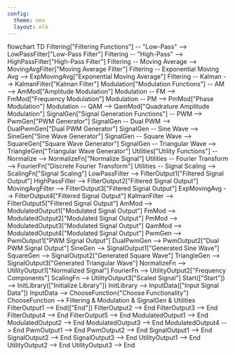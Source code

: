 ```yaml
---
config:
  theme: neo
  layout: elk
---
```

flowchart TD
    Filtering["Filtering Functions"] -- "Low-Pass" --> LowPassFilter["Low-Pass Filter"]
    Filtering -- "High-Pass" --> HighPassFilter["High-Pass Filter"]
    Filtering -- Moving Average --> MovingAvgFilter["Moving Average Filter"]
    Filtering -- Exponential Moving Avg --> ExpMovingAvg["Exponential Moving Average"]
    Filtering -- Kalman --> KalmanFilter["Kalman Filter"]
    Modulation["Modulation Functions"] -- AM --> AmMod["Amplitude Modulation"]
    Modulation -- FM --> FmMod["Frequency Modulation"]
    Modulation -- PM --> PmMod["Phase Modulation"]
    Modulation -- QAM --> QamMod["Quadrature Amplitude Modulation"]
    SignalGen["Signal Generation Functions"] -- PWM --> PwmGen["PWM Generator"]
    SignalGen -- Dual PWM --> DualPwmGen["Dual PWM Generator"]
    SignalGen -- Sine Wave --> SineGen["Sine Wave Generator"]
    SignalGen -- Square Wave --> SquareGen["Square Wave Generator"]
    SignalGen -- Triangular Wave --> TriangleGen["Triangular Wave Generator"]
    Utilities["Utility Functions"] -- Normalize --> NormalizeFn["Normalize Signal"]
    Utilities -- Fourier Transform --> FourierFn["Discrete Fourier Transform"]
    Utilities -- Signal Scaling --> ScalingFn["Signal Scaling"]
    LowPassFilter --> FilterOutput1["Filtered Signal Output"]
    HighPassFilter --> FilterOutput2["Filtered Signal Output"]
    MovingAvgFilter --> FilterOutput3["Filtered Signal Output"]
    ExpMovingAvg --> FilterOutput4["Filtered Signal Output"]
    KalmanFilter --> FilterOutput5["Filtered Signal Output"]
    AmMod --> ModulatedOutput1["Modulated Signal Output"]
    FmMod --> ModulatedOutput2["Modulated Signal Output"]
    PmMod --> ModulatedOutput3["Modulated Signal Output"]
    QamMod --> ModulatedOutput4["Modulated Signal Output"]
    PwmGen --> PwmOutput1["PWM Signal Output"]
    DualPwmGen --> PwmOutput2["Dual PWM Signal Output"]
    SineGen --> SignalOutput1["Generated Sine Wave"]
    SquareGen --> SignalOutput2["Generated Square Wave"]
    TriangleGen --> SignalOutput3["Generated Triangular Wave"]
    NormalizeFn --> UtilityOutput1["Normalized Signal"]
    FourierFn --> UtilityOutput2["Frequency Components"]
    ScalingFn --> UtilityOutput3["Scaled Signal"]
    Start(["Start"]) --> InitLibrary(["Initialize Library"])
    InitLibrary --> InputData(["Input Signal Data"])
    InputData --> ChooseFunction{"Choose Functionality"}
    ChooseFunction --> Filtering & Modulation & SignalGen & Utilities
    FilterOutput1 --> End(["End"])
    FilterOutput2 --> End
    FilterOutput3 --> End
    FilterOutput4 --> End
    FilterOutput5 --> End
    ModulatedOutput1 --> End
    ModulatedOutput2 --> End
    ModulatedOutput3 --> End
    ModulatedOutput4 --> End
    PwmOutput1 --> End
    PwmOutput2 --> End
    SignalOutput1 --> End
    SignalOutput2 --> End
    SignalOutput3 --> End
    UtilityOutput1 --> End
    UtilityOutput2 --> End
    UtilityOutput3 --> End
